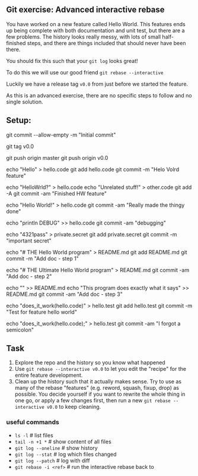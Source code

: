 ## Git exercise: Advanced interactive rebase
You have worked on a new feature called Hello World.
This features ends up being complete with both documentation and unit test, but there are a few problems.
The history looks really messy, with lots of small half-finished steps, and there are things included that should never have been there.

You should fix this such that your `git log` looks great!

To do this we will use our good friend `git rebase --interactive`

Luckily we have a release tag `v0.0` from just before we started the feature.

As this is an advanced exercise, there are no specific steps to follow and no single solution.

## Setup:

git commit --allow-empty -m "Initial commit"

git tag v0.0

git push origin master
git push origin v0.0

echo "Hello" > hello.code
git add hello.code
git commit -m "Helo Volrd feature"


echo "HelloWrld?" > hello.code
echo "Unrelated stuff!" > other.code
git add -A
git commit -am "Finished HW feature"

echo "Hello World!" > hello.code
git commit -am "Really made the thingy done"

echo "println DEBUG" >> hello.code
git commit -am "debugging"

echo "4321pass" > private.secret
git add private.secret
git commit -m "important secret"

echo "# THE Hello World program" > README.md
git add README.md
git commit -m "Add doc - step 1"

echo "# THE Ultimate Hello World program" > README.md
git commit -am "Add doc - step 2"

echo "" >> README.md
echo "This program does exactly what it says" >> README.md
git commit -am "Add doc - step 3"

echo "does_it_work(hello.code)" > hello.test
git add hello.test
git commit -m "Test for feature hello world"

echo "does_it_work(hello.code);" > hello.test
git commit -am "I forgot a semicolon"

## Task

1. Explore the repo and the history so you know what happened
2. Use `git rebase --interactive v0.0` to let you edit the "recipe" for the entire feature development.
3. Clean up the history such that it actually makes sense. Try to use as many of the rebase "features" 
(e.g. reword, squash, fixup, drop) as possible. You decide yourself if you want to rewrite the whole thing in one go,
 or apply a few changes first, then run a new `git rebase --interactive v0.0` to keep cleaning.

### useful commands

- `ls -l`                 # list files
- `tail -n +1 *`          # show content of all files
- `git log --oneline`     # show history
- `git log --stat`        # log which files changed
- `git log --patch`       # log with diff
- `git rebase -i <ref>`   # run the interactive rebase back to <ref>
